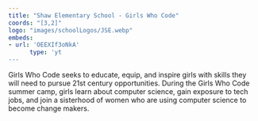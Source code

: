 ```yaml
---
title: "Shaw Elementary School - Girls Who Code"
coords: "[3,2]"
logo: "images/schoolLogos/JSE.webp"
embeds: 
- url: 'OEEXIf3oNkA'
      type: 'yt
---
```


Girls Who Code seeks to educate, equip, and inspire girls with skills they will need to pursue 21st century opportunities. During the Girls Who Code summer camp, girls learn about computer science, gain exposure to tech jobs, and join a sisterhood of women who are using computer science to become change makers. 
